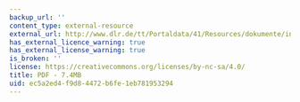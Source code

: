 ```yaml
---
backup_url: ''
content_type: external-resource
external_url: http://www.dlr.de/tt/Portaldata/41/Resources/dokumente/institut/system/projects/aqua-csp/AQUA-CSP-Full-Report-Final.pdf
has_external_licence_warning: true
has_external_license_warning: true
is_broken: ''
license: https://creativecommons.org/licenses/by-nc-sa/4.0/
title: PDF - 7.4MB
uid: ec5a2ed4-f9d8-4472-b6fe-1eb781953294
---
```


